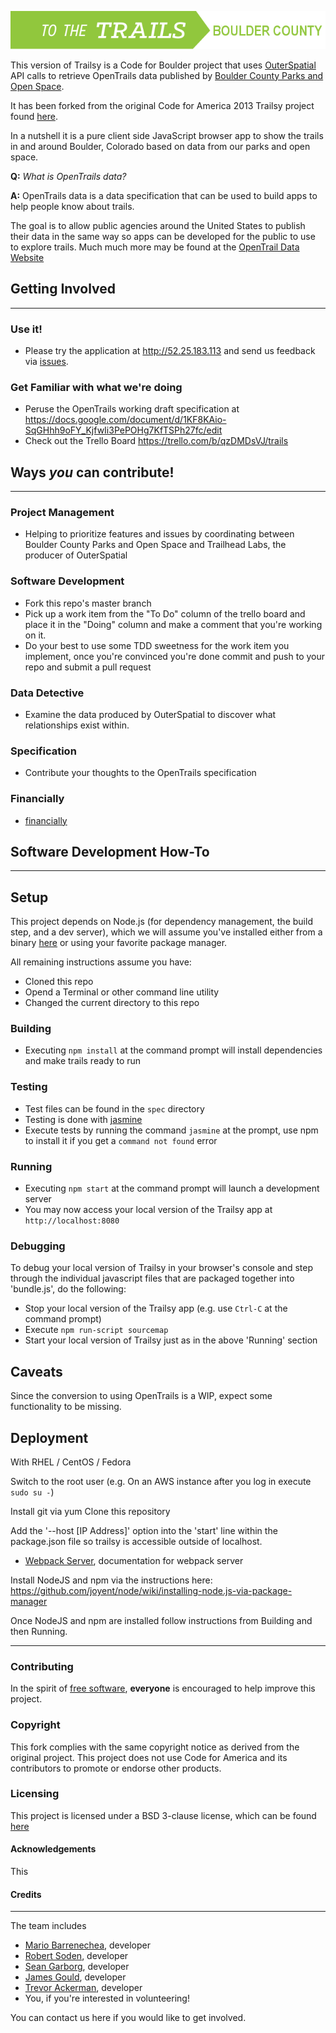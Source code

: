 ![alt text](https://github.com/CodeForBoulder/trailsy/blob/master/img/logo-bc.png "Trailsy")

This version of Trailsy is a Code for Boulder project that uses [OuterSpatial](http://outerspatial.com) API calls to
retrieve OpenTrails data published by [Boulder County Parks and Open Space](http://www.bouldercounty.org/dept/openspace/pages/default.aspx). 

It has been forked from the original Code for America 2013 Trailsy project found [here](https://github.com/codeforamerica/trailsy).

In a nutshell it is a pure client side JavaScript browser app to show the trails in and around Boulder, Colorado based on data from our parks and open space.

**Q:** _What is OpenTrails data?_

**A:** OpenTrails data is a data specification that can be used to build apps to help people know about trails. 

The goal is to allow public agencies around the United States to publish their data in the same way so apps can be developed for the public to use to explore trails.
Much much more may be found at the [OpenTrail Data Website](http://www.opentraildata.org/)

## Getting Involved
---
### Use it!
* Please try the application at http://52.25.183.113 and send us feedback via [issues](https://github.com/CodeForBoulder/trailsy/issues).
 
### Get Familiar with what we're doing
* Peruse the OpenTrails working draft specification at https://docs.google.com/document/d/1KF8KAio-SqGHhh9oFY_KjfwIi3PePOHg7KfTSPh27fc/edit
* Check out the Trello Board https://trello.com/b/qzDMDsVJ/trails

## Ways *you* can contribute!
---
### Project Management
* Helping to prioritize features and issues by coordinating between Boulder County Parks and Open Space and Trailhead Labs, the producer of OuterSpatial

### Software Development
* Fork this repo's master branch
* Pick up a work item from the "To Do" column of the trello board and place it in the "Doing" column and make a comment that you're working on it.
* Do your best to use some TDD sweetness for the work item you implement, once you're convinced you're done commit and push to your repo and submit a pull request

### Data Detective
* Examine the data produced by OuterSpatial to discover what relationships exist within. 

### Specification
* Contribute your thoughts to the OpenTrails specification

### Financially
* [financially](https://secure.codeforamerica.org/page/contribute/default?source_codes=footer-donate-link/)



## Software Development How-To
---

## Setup
This project depends on Node.js (for dependency management, the build step, and a dev server), which we will assume 
you've installed either from a binary [here](https://nodejs.org/download/) or using your favorite package manager.

All remaining instructions assume you have:
* Cloned this repo
* Opend a Terminal or other command line utility
* Changed the current directory to this repo

### Building

* Executing `npm install` at the command prompt will install dependencies and make trails ready to run

### Testing

* Test files can be found in the `spec` directory
* Testing is done with [jasmine](http://jasmine.github.io/)
* Execute tests by running the command `jasmine` at the prompt, use npm to install it if you get a `command not found` error

### Running

* Executing `npm start` at the command prompt will launch a development server
* You may now access your local version of the Trailsy app at `http://localhost:8080`

### Debugging

To debug your local version of Trailsy in your browser's console and step through the individual javascript
files that are packaged together into 'bundle.js', do the following:

* Stop your local version of the Trailsy app (e.g. use `Ctrl-C` at the command prompt)
* Execute `npm run-script sourcemap`
* Start your local version of Trailsy just as in the above 'Running' section

## Caveats
Since the conversion to using OpenTrails is a WIP, expect some functionality to be missing.

## Deployment

[webpacksite]:(http://webpack.github.io/docs/webpack-dev-server.html)
With RHEL / CentOS / Fedora

Switch to the root user
(e.g. On an AWS instance after you log in execute `sudo su -`)

Install git via yum
Clone this repository

Add the '--host [IP Address]' option into the 'start' line within the package.json file so trailsy is accessible
outside of localhost. 

* [Webpack Server][webpacksite], documentation for webpack server

Install NodeJS and npm via the instructions here:
https://github.com/joyent/node/wiki/installing-node.js-via-package-manager

Once NodeJS and npm are installed follow instructions from Building and then Running.

---
### Contributing
In the spirit of [free software][free-sw], **everyone** is encouraged to help
improve this project. 

[free-sw]: http://www.fsf.org/licensing/essays/free-sw.html

### Copyright
This fork complies with the same copyright notice as derived from the original project. 
This project does not use Code for America and its contributors to promote or endorse other products.

### Licensing
This project is licensed under a BSD 3-clause license, which can be found [here](./License.md)


#### Acknowledgements
This 
#### Credits
---
The team includes
* [Mario Barrenechea][mbarrenecheajr], developer
* [Robert Soden][rsoden], developer
* [Sean Garborg][garborg], developer
* [James Gould][JamesGould123], developer
* [Trevor Ackerman][trevorackerman], developer
* You, if you're interested in volunteering!

[mbarrenecheajr]: https://github.com/mbarrenecheajr
[rsoden]: https://github.com/rsoden
[garborg]: https://github.com/garborg
[JamesGould123]: https://github.com/JamesGould123
[trevorackerman]: https://github.com/trevorackerman

You can contact us here if you would like to get involved.
